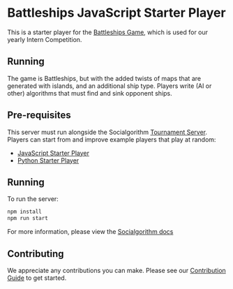 # Battleships JavaScript Starter Player

This is a starter player for the [Battleships Game](https://github.com/Morgan-Stanley/battleships), which is used for our yearly Intern Competition.

## Running

The game is Battleships, but with the added twists of maps that are generated with islands, and an additional ship type. Players write (AI or other) algorithms that must find and sink opponent ships.

## Pre-requisites

This server must run alongside the Socialgorithm [Tournament Server](https://github.com/socialgorithm/tournament-server). Players can start from and improve example players that play at random:

* [JavaScript Starter Player](https://github.com/Morgan-Stanley/battleships-player-js)
* [Python Starter Player](https://github.com/Morgan-Stanley/battleships-player-python)

## Running

To run the server:

```js
npm install
npm run start
```

For more information, please view the [Socialgorithm docs](https://socialgorithm.org/docs)

## Contributing

We appreciate any contributions you can make. Please see our [Contribution Guide](CONTRIBUTING.md) to get started.
